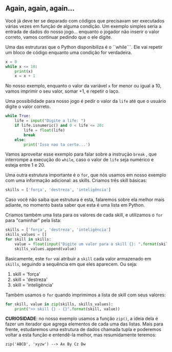 ## Again, again, again...

Você já deve ter se deparado com códigos que precisavam ser executados várias vezes em função de alguma condição. Um exemplo simples seria a entrada de dados do nosso jogo... enquanto o jogador não inserir o valor correto, vamos continuar pedindo que o ele digite.

Uma das estruturas que o Python disponibiliza é o ``while```. Ele vai repetir um bloco de código enquanto uma condição for verdadeira.

```python
x = 0
while x <= 10:
    print(x)
    x = x + 1
```

No nosso exemplo, enquanto o valor da variável ```x``` for menor ou igual a 10, vamos imprimir o seu valor, somar +1, e repetir o laço.

Uma possibilidade para nosso jogo é pedir o valor da ```life``` até que o usuário digite o valor correto.

```python
while True:
    life = input("Digite a life: ")
    if life.isnumeric() and 0 < life <= 20:
        life = float(life)
        break
    else:
        print('Isso nao ta certo...')
```

Vamos aproveitar esse exemplo para falar sobre a instruçāo ```break``` , que interrompe a execução do ```while```, caso o valor de ```life``` seja numérico e esteja entre 1 e 20.

Uma outra estrutura importante é o ```for```, que nós usamos em nosso exemplo com uma informação adicional: as skills. Criamos três skill básicas:

```python
skills = ['força', 'destreza', 'inteligência']
```

Caso você não saiba que estrutura é esta, falaremos sobre ela melhor mais adiante, no momento basta saber que esta é uma lista em Python.

Criamos também uma lista para os valores de cada skill, e utilizamos o ```for``` para "caminhar" pela lista:

```python
skills = ['força', 'destreza', 'inteligência']
skills_values = []
for skill in skills:
    value = float(input("Digite um valor para a skill {}: ".format(skill)))
    skills_values.append(value)
```

Basicamente, este ```for``` vai atribuir a ```skill``` cada valor armazenado em ```skills```, seguindo a sequência em que eles aparecem. Ou seja:

1) skill = 'força'
2) skill = 'destreza'
3) skill = 'inteligência'

Também usamos o ```for``` quando imprimimos a lista de skill com seus valores:


```python
for skill, value in zip(skills, skills_values):
    print(">> skill {} - {}".format(skill, value))
```

**CURIOSIDADE**: no nosso exemplo usamos a função ```zip()```, a ideia dela é fazer um iterador que agrega elementos de cada uma das listas. Mais para frente, estudaremos uma estrutura de dados chamada tupla e poderemos voltar a esta função e entendê-la melhor, mas resumidamente teremos:

    zip('ABCD', 'xyzw') --> Ax By Cz Dw

